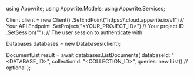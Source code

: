 using Appwrite;
using Appwrite.Models;
using Appwrite.Services;

Client client = new Client()
    .SetEndPoint("https://<REGION>.cloud.appwrite.io/v1") // Your API Endpoint
    .SetProject("<YOUR_PROJECT_ID>") // Your project ID
    .SetSession(""); // The user session to authenticate with

Databases databases = new Databases(client);

DocumentList result = await databases.ListDocuments(
    databaseId: "<DATABASE_ID>",
    collectionId: "<COLLECTION_ID>",
    queries: new List<string>() // optional
);